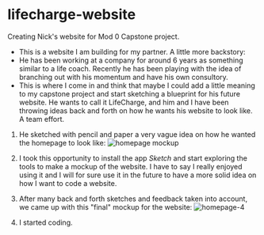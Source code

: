 # lifecharge-website
Creating Nick's website for Mod 0 Capstone project.
- This is a website I am building for my partner. A little more backstory:
- He has been working at a company for around 6 years as something similar to a life coach. 
Recently he has been playing with the idea of branching out with his momentum and have his own consultory.
- This is where I come in and think that maybe I could add a little meaning to my capstone project and start sketching
a blueprint for his future website. He wants to call it LifeCharge, and him and I have been throwing ideas back and forth
on how he wants his website to look like. A team effort.

1. He sketched with pencil and paper a very vague idea on how he wanted the homepage to look like:
![homepage mockup](https://user-images.githubusercontent.com/48811985/58676113-9c047d00-8346-11e9-8a02-c1b90c509577.jpg)

2. I took this opportunity to install the app *Sketch* and start exploring the tools to make a mockup of the website. I have 
to say I really enjoyed using it and I will for sure use it in the future to have a more solid idea on how I want to code a website.

3. After many back and forth sketches and feedback taken into account, we came up with this "final" mockup for the website:
![homepage-4](https://user-images.githubusercontent.com/48811985/58676226-f7cf0600-8346-11e9-910e-0fdf2d778a30.jpg)

4. I started coding.
